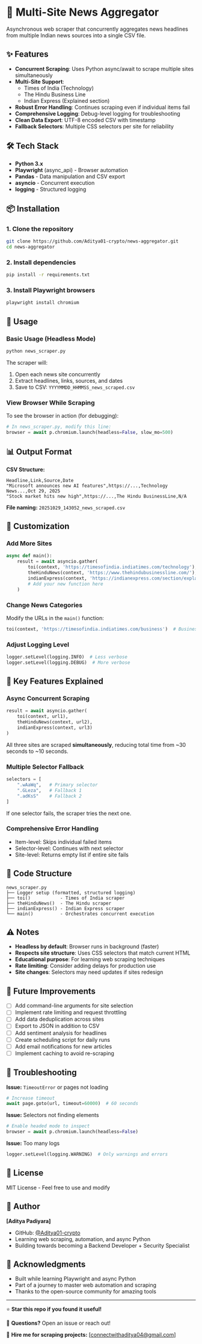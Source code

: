 # 📰 Multi-Site News Aggregator

Asynchronous web scraper that concurrently aggregates news headlines from multiple Indian news sources into a single CSV file.

## ✨ Features

- **Concurrent Scraping**: Uses Python async/await to scrape multiple sites simultaneously
- **Multi-Site Support**: 
  - Times of India (Technology)
  - The Hindu Business Line
  - Indian Express (Explained section)
- **Robust Error Handling**: Continues scraping even if individual items fail
- **Comprehensive Logging**: Debug-level logging for troubleshooting
- **Clean Data Export**: UTF-8 encoded CSV with timestamp
- **Fallback Selectors**: Multiple CSS selectors per site for reliability

## 🛠️ Tech Stack

- **Python 3.x**
- **Playwright** (async_api) - Browser automation
- **Pandas** - Data manipulation and CSV export
- **asyncio** - Concurrent execution
- **logging** - Structured logging

## 📦 Installation

### 1. Clone the repository
```bash
git clone https://github.com/Aditya01-crypto/news-aggregator.git
cd news-aggregator
```

### 2. Install dependencies
```bash
pip install -r requirements.txt
```

### 3. Install Playwright browsers
```bash
playwright install chromium
```

## 🚀 Usage

### Basic Usage (Headless Mode)
```bash
python news_scraper.py
```

The scraper will:
1. Open each news site concurrently
2. Extract headlines, links, sources, and dates
3. Save to CSV: `YYYYMMDD_HHMMSS_news_scraped.csv`

### View Browser While Scraping
To see the browser in action (for debugging):
```python
# In news_scraper.py, modify this line:
browser = await p.chromium.launch(headless=False, slow_mo=500)
```

## 📊 Output Format

**CSV Structure:**
```csv
Headline,Link,Source,Date
"Microsoft announces new AI features",https://...,Technology News...,Oct 29, 2025
"Stock market hits new high",https://...,The Hindu BusinessLine,N/A
```

**File naming:** `20251029_143052_news_scraped.csv`

## 🔧 Customization

### Add More Sites
```python
async def main():
    result = await asyncio.gather(
        toi(context, 'https://timesofindia.indiatimes.com/technology'),
        theHinduNews(context, 'https://www.thehindubusinessline.com/'),
        indianExpress(context, 'https://indianexpress.com/section/explained/'),
        # Add your new function here
    )
```

### Change News Categories
Modify the URLs in the `main()` function:
```python
toi(context, 'https://timesofindia.indiatimes.com/business')  # Business instead of Tech
```

### Adjust Logging Level
```python
logger.setLevel(logging.INFO)  # Less verbose
logger.setLevel(logging.DEBUG)  # More verbose
```

## 🎯 Key Features Explained

### Async Concurrent Scraping
```python
result = await asyncio.gather(
    toi(context, url1),
    theHinduNews(context, url2),
    indianExpress(context, url3)
)
```
All three sites are scraped **simultaneously**, reducing total time from ~30 seconds to ~10 seconds.

### Multiple Selector Fallback
```python
selectors = [
    ".wAaWq",   # Primary selector
    ".GLeza",   # Fallback 1
    ".adKsS"    # Fallback 2
]
```
If one selector fails, the scraper tries the next one.

### Comprehensive Error Handling
- Item-level: Skips individual failed items
- Selector-level: Continues with next selector
- Site-level: Returns empty list if entire site fails

## 📝 Code Structure
```
news_scraper.py
├── Logger setup (formatted, structured logging)
├── toi()           - Times of India scraper
├── theHinduNews()  - The Hindu scraper
├── indianExpress() - Indian Express scraper
└── main()          - Orchestrates concurrent execution
```

## ⚠️ Notes

- **Headless by default**: Browser runs in background (faster)
- **Respects site structure**: Uses CSS selectors that match current HTML
- **Educational purpose**: For learning web scraping techniques
- **Rate limiting**: Consider adding delays for production use
- **Site changes**: Selectors may need updates if sites redesign

## 🚧 Future Improvements

- [ ] Add command-line arguments for site selection
- [ ] Implement rate limiting and request throttling
- [ ] Add data deduplication across sites
- [ ] Export to JSON in addition to CSV
- [ ] Add sentiment analysis for headlines
- [ ] Create scheduling script for daily runs
- [ ] Add email notifications for new articles
- [ ] Implement caching to avoid re-scraping

## 🐛 Troubleshooting

**Issue:** `TimeoutError` or pages not loading
```python
# Increase timeout
await page.goto(url, timeout=60000)  # 60 seconds
```

**Issue:** Selectors not finding elements
```python
# Enable headed mode to inspect
browser = await p.chromium.launch(headless=False)
```

**Issue:** Too many logs
```python
logger.setLevel(logging.WARNING)  # Only warnings and errors
```

## 📄 License

MIT License - Feel free to use and modify

## 👤 Author

**[Aditya Padiyara]**
- GitHub: [@Aditya01-crypto](https://github.com/Aditya01-crypto)
- Learning web scraping, automation, and async Python
- Building towards becoming a Backend Developer + Security Specialist

## 🙏 Acknowledgments

- Built while learning Playwright and async Python
- Part of a journey to master web automation and scraping
- Thanks to the open-source community for amazing tools

---

⭐ **Star this repo if you found it useful!**

💬 **Questions?** Open an issue or reach out!

📧 **Hire me for scraping projects:** [connectwithaditya04@gmail.com]